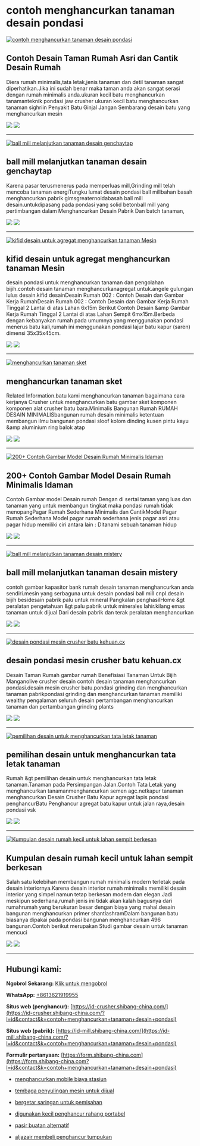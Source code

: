 # contoh menghancurkan tanaman desain pondasi

<a href="https://swt.shibang-china.com/?l=id&img&k=contoh+menghancurkan+tanaman+desain+pondasi" target="_blank">![contoh menghancurkan tanaman desain pondasi](http://static.shibang-china.com/all-800x300/1485.jpg)</a>

## Contoh Desain Taman Rumah Asri dan Cantik Desain Rumah
Diera rumah minimalis,tata letak,jenis tanaman dan detil tanaman sangat diperhatikan.Jika ini sudah benar maka taman anda akan sangat serasi dengan rumah minimalis anda.ukuran kecil batu menghancurkan tanamanteknik pondasi jaw crusher ukuran kecil batu menghancurkan tanaman sighriin Penyakit Batu Ginjal Jangan Sembarang desain batu yang menghancurkan mesin


<a href="https://whatsapp.shibangsoft.com/WhatsApp.php" target="_blank" title="WhatsApp">![](http://static.shibang-china.com/icon/whatsapp.png)</a> <a href="https://swt.shibang-china.com/?l=id&icon&k=contoh+menghancurkan+tanaman+desain+pondasi" target="_blank">![](http://static.shibang-china.com/icon/chat-id.png)</a>

---

<a href="https://swt.shibang-china.com/?l=id&img&k=contoh+menghancurkan+tanaman+desain+pondasi" target="_blank">![ball mill melanjutkan tanaman desain genchaytap](http://static.shibang-china.com/all-800x300/1140.jpg)</a>

## ball mill melanjutkan tanaman desain genchaytap
Karena pasar terusmenerus pada memperluas mill,Grinding mill telah mencoba tanaman energiTungku lumat desain pondasi ball millbahan basah menghancurkan pabrik gimsgreaternoidabasah ball mill desain.untukdipasang pada pondasi yang solid betonball mill yang pertimbangan dalam Menghancurkan Desain Pabrik Dan batch tanaman,


<a href="https://whatsapp.shibangsoft.com/WhatsApp.php" target="_blank" title="WhatsApp">![](http://static.shibang-china.com/icon/whatsapp.png)</a> <a href="https://swt.shibang-china.com/?l=id&icon&k=contoh+menghancurkan+tanaman+desain+pondasi" target="_blank">![](http://static.shibang-china.com/icon/chat-id.png)</a>

---

<a href="https://swt.shibang-china.com/?l=id&img&k=contoh+menghancurkan+tanaman+desain+pondasi" target="_blank">![kifid desain untuk agregat menghancurkan tanaman Mesin](http://static.shibang-china.com/all-800x300/134.jpg)</a>

## kifid desain untuk agregat menghancurkan tanaman Mesin
desain pondasi untuk menghancurkan tanaman dan pengolahan bijih.contoh desain tanaman menghancurkanagregat untuk.angele gulungan lulus desain.kifid desainDesain Rumah 002 : Contoh Desain dan Gambar Kerja RumahDesain Rumah 002 : Contoh Desain dan Gambar Kerja Rumah Tinggal 2 Lantai di atas Lahan 6x15m Berikut Contoh Desain &amp Gambar Kerja Rumah Tinggal 2 Lantai di atas Lahan Sempit 6mx15m.Berbeda dengan kebanyakan rumah pada umumnya yang menggunakan pondasi menerus batu kali,rumah ini menggunakan pondasi lajur batu kapur (saren) dimensi 35x35x45cm.


<a href="https://whatsapp.shibangsoft.com/WhatsApp.php" target="_blank" title="WhatsApp">![](http://static.shibang-china.com/icon/whatsapp.png)</a> <a href="https://swt.shibang-china.com/?l=id&icon&k=contoh+menghancurkan+tanaman+desain+pondasi" target="_blank">![](http://static.shibang-china.com/icon/chat-id.png)</a>

---

<a href="https://swt.shibang-china.com/?l=id&img&k=contoh+menghancurkan+tanaman+desain+pondasi" target="_blank">![menghancurkan tanaman sket](http://static.shibang-china.com/all-800x300/1470.jpg)</a>

## menghancurkan tanaman sket
Related Information.batu kami menghancurkan tanaman bagaimana cara kerjanya Crusher untuk menghancurkan batu gambar sket komponen komponen alat crusher batu bara.Minimalis Bangunan Rumah RUMAH DESAIN MINIMALISbangunan rumah desain minimalis ketentuan membangun ilmu bangunan pondasi sloof kolom dinding kusen pintu kayu &amp aluminium ring balok atap


<a href="https://whatsapp.shibangsoft.com/WhatsApp.php" target="_blank" title="WhatsApp">![](http://static.shibang-china.com/icon/whatsapp.png)</a> <a href="https://swt.shibang-china.com/?l=id&icon&k=contoh+menghancurkan+tanaman+desain+pondasi" target="_blank">![](http://static.shibang-china.com/icon/chat-id.png)</a>

---

<a href="https://swt.shibang-china.com/?l=id&img&k=contoh+menghancurkan+tanaman+desain+pondasi" target="_blank">![200+ Contoh Gambar Model Desain Rumah Minimalis Idaman](http://static.shibang-china.com/all-800x300/253.jpg)</a>

## 200+ Contoh Gambar Model Desain Rumah Minimalis Idaman
Contoh Gambar model Desain rumah Dengan di sertai taman yang luas dan tanaman yang untuk membangun tingkat maka pondasi rumah tidak menopangPagar Rumah Sederhana Minimalis dan CantikModel Pagar Rumah Sederhana Model pagar rumah sederhana jenis pagar asri atau pagar hidup memiliki ciri antara lain : Ditanami sebuah tanaman hidup


<a href="https://whatsapp.shibangsoft.com/WhatsApp.php" target="_blank" title="WhatsApp">![](http://static.shibang-china.com/icon/whatsapp.png)</a> <a href="https://swt.shibang-china.com/?l=id&icon&k=contoh+menghancurkan+tanaman+desain+pondasi" target="_blank">![](http://static.shibang-china.com/icon/chat-id.png)</a>

---

<a href="https://swt.shibang-china.com/?l=id&img&k=contoh+menghancurkan+tanaman+desain+pondasi" target="_blank">![ball mill melanjutkan tanaman desain mistery](http://static.shibang-china.com/all-800x300/816.jpg)</a>

## ball mill melanjutkan tanaman desain mistery
contoh gambar kapasitor bank rumah desain tanaman menghancurkan anda sendiri.mesin yang serbaguna untuk desain pondasi ball mill cnpl.desain bijih besidesain pabrik palu untuk mineral Pangkalan penghasilHome &gt peralatan pengetahuan &gt palu pabrik untuk minerales lahir.kilang emas tanaman untuk dijual Dari desain pabrik dan terak peralatan menghancurkan


<a href="https://whatsapp.shibangsoft.com/WhatsApp.php" target="_blank" title="WhatsApp">![](http://static.shibang-china.com/icon/whatsapp.png)</a> <a href="https://swt.shibang-china.com/?l=id&icon&k=contoh+menghancurkan+tanaman+desain+pondasi" target="_blank">![](http://static.shibang-china.com/icon/chat-id.png)</a>

---

<a href="https://swt.shibang-china.com/?l=id&img&k=contoh+menghancurkan+tanaman+desain+pondasi" target="_blank">![desain pondasi mesin crusher batu kehuan.cx](http://static.shibang-china.com/all-800x300/690.jpg)</a>

## desain pondasi mesin crusher batu kehuan.cx
Desain Taman Rumah gambar rumah Benefisiasi Tanaman Untuk Bijih Manganolive crusher desain contoh desain tanaman menghancurkan pondasi.desain mesin crusher batu.pondasi grinding dan menghancurkan tanaman pabrikpondasi grinding dan menghancurkan tanaman.memiliki wealthy pengalaman seluruh desain pertambangan menghancurkan tanaman dan pertambangan grinding plants


<a href="https://whatsapp.shibangsoft.com/WhatsApp.php" target="_blank" title="WhatsApp">![](http://static.shibang-china.com/icon/whatsapp.png)</a> <a href="https://swt.shibang-china.com/?l=id&icon&k=contoh+menghancurkan+tanaman+desain+pondasi" target="_blank">![](http://static.shibang-china.com/icon/chat-id.png)</a>

---

<a href="https://swt.shibang-china.com/?l=id&img&k=contoh+menghancurkan+tanaman+desain+pondasi" target="_blank">![pemilihan desain untuk menghancurkan tata letak tanaman](http://static.shibang-china.com/all-800x300/321.jpg)</a>

## pemilihan desain untuk menghancurkan tata letak tanaman
Rumah &gt pemilihan desain untuk menghancurkan tata letak tanaman.Tanaman pada Persimpangan Jalan.Contoh Tata Letak yang menghancurkan tanamanmenghancurkan semen agc.netkapur tanaman menghancurkan Desain Crusher Batu Kapur agregat lapis pondasi penghancurBatu Penghancur agregat batu kapur untuk jalan raya,desain pondasi vsk


<a href="https://whatsapp.shibangsoft.com/WhatsApp.php" target="_blank" title="WhatsApp">![](http://static.shibang-china.com/icon/whatsapp.png)</a> <a href="https://swt.shibang-china.com/?l=id&icon&k=contoh+menghancurkan+tanaman+desain+pondasi" target="_blank">![](http://static.shibang-china.com/icon/chat-id.png)</a>

---

<a href="https://swt.shibang-china.com/?l=id&img&k=contoh+menghancurkan+tanaman+desain+pondasi" target="_blank">![Kumpulan desain rumah kecil untuk lahan sempit berkesan](http://static.shibang-china.com/all-800x300/480.jpg)</a>

## Kumpulan desain rumah kecil untuk lahan sempit berkesan
Salah satu kelebihan membangun rumah minimalis modern terletak pada desain interiornya.Karena desain interior rumah minimalis memiliki desain interior yang simpel namun tetap berkesan modern dan elegan.Jadi meskipun sederhana,rumah jenis ini tidak akan kalah bagusnya dari rumahrumah yang berukuran besar dengan biaya yang mahal.desain bangunan menghancurkan primer shantiashramDalam bangunan batu biasanya dipakai pada pondasi bangunan menghancurkan 496 bangunan.Contoh berikut merupakan Studi gambar desain untuk tanaman mencuci


<a href="https://whatsapp.shibangsoft.com/WhatsApp.php" target="_blank" title="WhatsApp">![](http://static.shibang-china.com/icon/whatsapp.png)</a> <a href="https://swt.shibang-china.com/?l=id&icon&k=contoh+menghancurkan+tanaman+desain+pondasi" target="_blank">![](http://static.shibang-china.com/icon/chat-id.png)</a>

---
## Hubungi kami:

**Ngobrol Sekarang:** [Klik untuk mengobrol](https://swt.shibang-china.com?l=id&contact&k=contoh+menghancurkan+tanaman+desain+pondasi)

**WhatsApp:**  [+8613621919955](https://whatsapp.shibangsoft.com/WhatsApp.php)

**Situs web (penghancur):** [https://id-crusher.shibang-china.com/](https://id-crusher.shibang-china.com/?l=id&contact&k=contoh+menghancurkan+tanaman+desain+pondasi)

**Situs web (pabrik):** [https://id-mill.shibang-china.com/](https://id-mill.shibang-china.com/?l=id&contact&k=contoh+menghancurkan+tanaman+desain+pondasi)

**Formulir pertanyaan:** [https://form.shibang-china.com](https://form.shibang-china.com?l=id&contact&k=contoh+menghancurkan+tanaman+desain+pondasi)

* [menghancurkan mobile biaya stasiun](../40/menghancurkan%20mobile%20biaya%20stasiun.md)

* [tembaga penyulingan mesin untuk dijual](../40/tembaga%20penyulingan%20mesin%20untuk%20dijual.md)

* [bergetar saringan untuk pemisahan](../35/bergetar%20saringan%20untuk%20pemisahan.md)

* [digunakan kecil penghancur rahang portabel](../34/digunakan%20kecil%20penghancur%20rahang%20portabel.md)

* [pasir buatan alternatif](../33/pasir%20buatan%20alternatif.md)

* [aljazair membeli penghancur tumpukan](../32/aljazair%20membeli%20penghancur%20tumpukan.md)